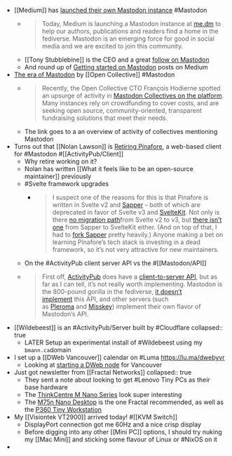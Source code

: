 - [[Medium]] has [launched their own Mastodon instance](https://blog.medium.com/medium-embraces-mastodon-19dcb873eb11) #Mastodon
	- > Today, Medium is launching a Mastodon instance at [me.dm](https://me.dm/) to help our authors, publications and readers find a home in the fediverse. Mastodon is an emerging force for good in social media and we are excited to join this community.
	- [[Tony Stubblebine]] is the CEO and a great [follow on Mastodon](https://me.dm/@coachtony)
	- And round up of [Getting started on Mastodon](https://scottlamb.blog/list/getting-started-on-mastodon-f4843d1cc80f) posts on Medium
- [The era of Mastodon](https://blog.opencollective.com/the-era-of-mastodon/) by [[Open Collective]] #Mastodon
	- > Recently, the Open Collective CTO François Hodierne spotted an upsurge of activity in [Mastodon Collectives on the platform](https://opencollective.com/search?q=mastodon&sortBy=ACTIVITY). Many instances rely on crowdfunding to cover costs, and are seeking open source, community-oriented, transparent fundraising solutions that meet their needs.
	- The link goes to a an overview of activity of collectives mentioning Mastodon
- Turns out that [[Nolan Lawson]] is [Retiring Pinafore](https://nolanlawson.com/2023/01/09/retiring-pinafore/), a web-based client for #Mastodon #[[ActivityPub/Client]]
	- Why retire working on it?
	- Nolan has written [[What it feels like to be an open-source maintainer]] previously
	- #Svelte framework upgrades
		- > I suspect one of the reasons for this is that Pinafore is written in Svelte v2 and [Sapper](https://sapper.svelte.dev/) – both of which are deprecated in favor of Svelte v3 and [SvelteKit](https://kit.svelte.dev/). Not only is there [no migration path](https://github.com/sveltejs/svelte/issues/2462)from Svelte v2 to v3, but [there isn’t one](https://kit.svelte.dev/docs/migrating) from Sapper to SvelteKit either. (And on top of that, I had to [fork Sapper](https://github.com/nolanlawson/sapper) pretty heavily.) Anyone making a bet on learning Pinafore’s tech stack is investing in a dead framework, so it’s not very attractive for new maintainers.
	- On the #ActivityPub client server API vs the #[[Mastodon/API]]
	- > First off, [ActivityPub](https://en.wikipedia.org/wiki/ActivityPub) does have a [client-to-server API](https://www.w3.org/TR/activitypub/#client-to-server-interactions), but as far as I can tell, it’s not really worth implementing. Mastodon is the 800-pound gorilla in the fediverse, [it doesn’t implement](https://github.com/mastodon/mastodon/issues/10520) this API, and other servers (such as [Pleroma](https://pleroma.social/) and [Misskey](https://github.com/misskey-dev/misskey)) implement their own flavor of Mastodon’s API.
- [[Wildebeest]] is an #ActivityPub/Server built by #Cloudflare
  collapsed:: true
	- LATER Setup an experimental install of #Wildebeest using my `bmann.ca`domain
- I set up a [[DWeb Vancouver]] calendar on #Luma https://lu.ma/dwebyvr
	- Looking at [starting a DWeb node](https://getdweb.net/start-a-dweb-node/) for Vancouver
- Just got  newsletter from [[Fractal Networks]]
  collapsed:: true
	- They sent a note about looking to get #Lenovo Tiny PCs as their base hardware
	- The [ThinkCentre M Nano Series](https://www.lenovo.com/us/en/c/desktops/thinkcentre/m-nano-series) look super interesting
	- The [M75n Nano Desktop](https://www.lenovo.com/us/en/p/desktops/thinkcentre/m-nano-series/thinkcentre-m75n/wmd00000407) is the one Fractal recommended, as well as the [P360 Tiny Workstation](https://www.lenovo.com/us/en/p/workstations/thinkstation-p-series/thinkstation-p360-tiny/30facto1wwus1)
- My [[Visiontek VT2900]] arrived today! #[[KVM Switch]]
	- DisplayPort connection got me 60Hz and a nice crisp display
	- Before digging into any other [[Mini PC]] options, I should try nuking my [[Mac Mini]] and sticking some flavour of Linux or #NixOS on it
-